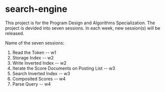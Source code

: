 # search-engine
This project is for the Program Design and Algorithms Specialization. The project is devided into seven sessions. In each week, new session(s) will be released.

Name of the seven sessions:

1. Read the Token -- w1
2. Storage Index -- w2
3. Write Inverted Index -- w2
4. Iterate the Score Documents on Posting List -- w3
5. Search Inverted Index -- w3
6. Composited Scores -- w4
7. Parse Query -- w4
